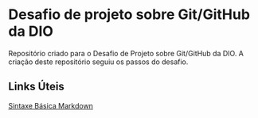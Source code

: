 # Desafio de projeto sobre Git/GitHub da DIO
Repositório criado para o Desafio de Projeto sobre Git/GitHub da DIO.
A criação deste repositório seguiu os passos do desafio.

## Links Úteis
[Sintaxe Básica Markdown](https://www.markdownguide.org/basic-syntax/)
